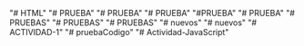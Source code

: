 "# HTML" 
"# PRUEBA" 
"# PRUEBA" 
"# PRUEBA" 
"#PRUEBA" 
"# PRUEBA" 
"# PRUEBAS" 
"# PRUEBAS" 
"# PRUEBAS" 
"# nuevos" 
"# nuevos" 
"# ACTIVIDAD-1" 
"# pruebaCodigo" 
"# Actividad-JavaScript" 
